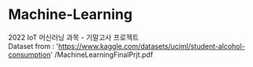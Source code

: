 # Machine-Learning
2022 IoT 머신러닝 과목 - 기말고사 프로젝트  
Dataset from : 'https://www.kaggle.com/datasets/uciml/student-alcohol-consumption'
/MachineLearningFinalPrjt.pdf
